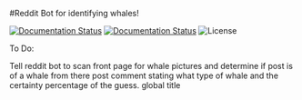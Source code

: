#Reddit Bot for identifying whales!

[![Documentation Status](https://readthedocs.org/projects/whale-bot-redux/badge/?version=latest)](https://whale-bot-redux.readthedocs.io/en/latest/?badge=latest)
[![Documentation Status](https://readthedocs.org/projects/whale-bot-redux/badge/?version=alpha)](https://whale-bot-redux.readthedocs.io/en/alpha/?badge=alpha)
![License](https://img.shields.io/github/license/jking323/Whale-Bot-ReDux)

To Do:

Tell reddit bot to scan front page for whale pictures and determine if post is of a whale
from there post comment stating what type of whale and the certainty percentage of the guess.
global title
